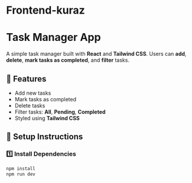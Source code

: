 # Frontend-kuraz
# Task Manager App

A simple task manager built with **React** and **Tailwind CSS**. Users can **add**, **delete**, **mark tasks as completed**, and **filter** tasks.

## 🚀 Features
- Add new tasks
- Mark tasks as completed
- Delete tasks
- Filter tasks: **All**, **Pending**, **Completed**
- Styled using **Tailwind CSS**

## 🔧 Setup Instructions
### 1️⃣ Install Dependencies
```sh
npm install
npm run dev
